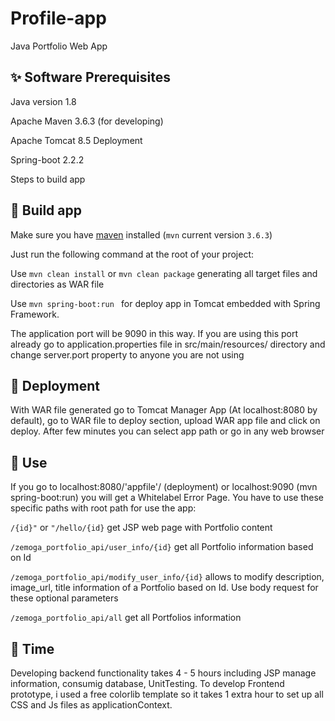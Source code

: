 # Profile-app
Java Portfolio Web App
## 
## ✨ Software Prerequisites

Java version 1.8

Apache Maven 3.6.3 (for developing)

Apache Tomcat 8.5 Deployment

Spring-boot 2.2.2

Steps to build app

## 🚀 Build app

Make sure you have [maven](https://maven.apache.org/download.cgi) installed (`mvn` current version `3.6.3`)

Just run the following command at the root of your project: 

Use ```mvn clean install``` or ```mvn clean package``` generating all target files and directories as WAR file

Use ```mvn spring-boot:run ``` for deploy app in Tomcat embedded with Spring Framework. 

The application port will be 9090 in this way.
If you are using this port already go to application.properties file in src/main/resources/ directory and change server.port property 
to anyone you are not using 

## 🚀 Deployment

With WAR file generated go to Tomcat Manager App (At localhost:8080 by default), go to WAR file to deploy section, upload WAR app file
and click on deploy. After few minutes you can select app path or go in any web browser

## 🤝 Use

If you go to localhost:8080/'appfile'/ (deployment) or localhost:9090 (mvn spring-boot:run) you will get a Whitelabel Error Page. You have to use these specific paths
with root path for use the app:

```/{id}"``` or ```"/hello/{id}``` get JSP web page with Portfolio content

```/zemoga_portfolio_api/user_info/{id}``` get all Portfolio information based on Id

```/zemoga_portfolio_api/modify_user_info/{id}``` allows to modify description, image_url, title information of a Portfolio based on Id.
Use body request for these optional parameters

```/zemoga_portfolio_api/all``` get all Portfolios information

## 👋 Time

Developing backend functionality takes 4 - 5 hours including JSP manage information, consumig database, UnitTesting. To develop Frontend
prototype, i used a free colorlib template so it takes 1 extra hour to set up all CSS and Js files as applicationContext.
